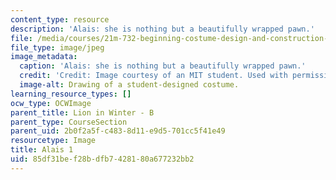 ```yaml
---
content_type: resource
description: 'Alais: she is nothing but a beautifully wrapped pawn.'
file: /media/courses/21m-732-beginning-costume-design-and-construction-fall-2008/85df31bef28bdfb7428180a677232bb2_alais1.jpg
file_type: image/jpeg
image_metadata:
  caption: 'Alais: she is nothing but a beautifully wrapped pawn.'
  credit: 'Credit: Image courtesy of an MIT student. Used with permission.'
  image-alt: Drawing of a student-designed costume.
learning_resource_types: []
ocw_type: OCWImage
parent_title: Lion in Winter - B
parent_type: CourseSection
parent_uid: 2b0f2a5f-c483-8d11-e9d5-701cc5f41e49
resourcetype: Image
title: Alais 1
uid: 85df31be-f28b-dfb7-4281-80a677232bb2
---
```

